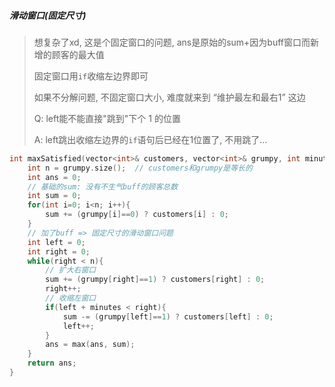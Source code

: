 ##### 滑动窗口(固定尺寸)

> 想复杂了xd, 这是个固定窗口的问题, ans是原始的sum+因为buff窗口而新增的顾客的最大值
> 
> 固定窗口用`if`收缩左边界即可
> 
> 如果不分解问题, 不固定窗口大小, 难度就来到 “维护最左和最右1” 这边
> 
> Q: left能不能直接"跳到"下个 1 的位置
> 
> A: left跳出收缩左边界的`if`语句后已经在1位置了, 不用跳了...

```CPP
int maxSatisfied(vector<int>& customers, vector<int>& grumpy, int minutes) {
    int n = grumpy.size();  // customers和grumpy是等长的
    int ans = 0;
    // 基础的sum: 没有不生气buff的顾客总数
    int sum = 0;
    for(int i=0; i<n; i++){
        sum += (grumpy[i]==0) ? customers[i] : 0;
    }
    // 加了buff => 固定尺寸的滑动窗口问题
    int left = 0;
    int right = 0;
    while(right < n){
        // 扩大右窗口
        sum += (grumpy[right]==1) ? customers[right] : 0;
        right++;
        // 收缩左窗口
        if(left + minutes < right){
            sum -= (grumpy[left]==1) ? customers[left] : 0;
            left++;
        }
        ans = max(ans, sum);
    }
    return ans;
}
```